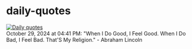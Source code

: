 # daily-quotes
[![Daily quotes](https://github.com/ceepu8/daily-quotes/actions/workflows/daily-quote.yml/badge.svg)](https://github.com/ceepu8/daily-quotes/actions/workflows/daily-quote.yml)<br/>
October 29, 2024 at 04:41 PM: "When I Do Good, I Feel Good. When I Do Bad, I Feel Bad. That'S My Religion." - Abraham Lincoln
